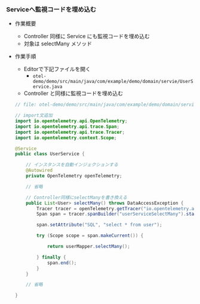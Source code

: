 ### Serviceへ監視コードを埋め込む

- 作業概要
    - Controller 同様に Service にも監視コードを埋め込む
    - 対象は selectMany メソッド
- 作業手順
    - Editorで下記ファイルを開く
        - `otel-demo/demo/src/main/java/com/example/demo/domain/servie/UserService.java`
    - Controller と同様に監視コードを埋め込む

    ```java
    // file: otel-demo/demo/src/main/java/com/example/demo/domain/servie/UserService.java

    // import文追加
    import io.opentelemetry.api.OpenTelemetry;
    import io.opentelemetry.api.trace.Span;
    import io.opentelemetry.api.trace.Tracer;
    import io.opentelemetry.context.Scope;

    @Service
    public class UserService {

        // インスタンスを自動インジェクションする
        @Autowired
        private OpenTelemetry openTelemetry;

        // 省略

        // Controller同様にselectManyを書き換える
        public List<User> selectMany() throws DataAccessException {
            Tracer tracer = openTelemetry.getTracer("io.opentelemetry.api", "1.11.0");
            Span span = tracer.spanBuilder("userServiceSelectMany").startSpan();

            span.setAttribute("SQL", "select * from user");

            try (Scope scope = span.makeCurrent()) {

                return userMapper.selectMany();

            } finally {
                span.end();
            }
        }

        // 省略

    }
    ```